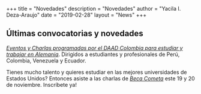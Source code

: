 +++
title = "Novedades"
description = "Novedades"
author = "Yacila I. Deza-Araujo"
date = "2019-02-28"
layout = "News"
+++

## &Uacute;ltimas convocatorias y novedades


[*Eventos y Charlas programadas por el DAAD Colombia para estudiar y trabajar en Alemania*](https://www.daad.co/es/quienes-somos/eventos-y-charlas-programadas/). Dirigidos a estudiantes y profesionales de Per&uacute;, Colombia, Venezuela y Ecuador.

Tienes mucho talento y quieres estudiar en las mejores universidades de Estados Unidos? Entonces asiste a las charlas de [*Beca Cometa*](https://www.somoscometa.com/landing) este  19 y 20 de noviembre. Inscr&iacute;bete ya!















